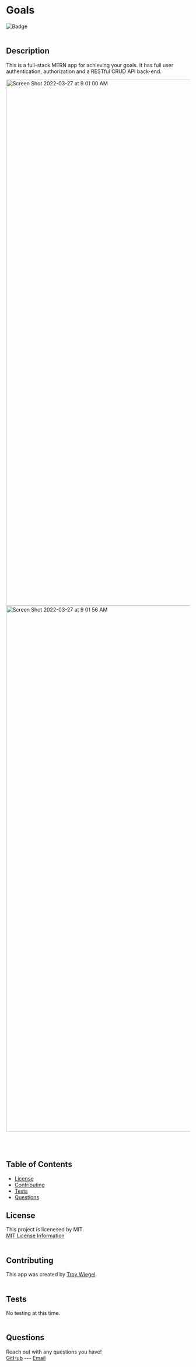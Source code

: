 # Goals

![Badge](https://img.shields.io/badge/License-MIT-yellow.svg)
<br><br>
                        
## Description
This is a full-stack MERN app for achieving your goals. It has full user authentication, authorization and a RESTful CRUD API back-end.

<img width="1440" alt="Screen Shot 2022-03-27 at 9 01 00 AM" src="https://user-images.githubusercontent.com/37552547/160290215-94d82f11-a768-4934-96b1-b9c6dc62e1ad.png">
<img width="1439" alt="Screen Shot 2022-03-27 at 9 01 56 AM" src="https://user-images.githubusercontent.com/37552547/160290218-c6a99461-6faa-470d-a9cd-63c4e112809e.png">

<br><br>
                        
## Table of Contents
- [License](#license)
- [Contributing](#contributing)
- [Tests](#tests)
- [Questions](#questions)

## License
This project is licenesed by MIT.
<br>
[MIT License Information](https://opensource.org/licenses/MIT)
<br><br>

## Contributing
This app was created by [Troy Wiegel](https://github.com/troywiegel).
<br><br>
                        
## Tests
No testing at this time.
<br><br>
                        
## Questions
Reach out with any questions you have!
<br>
[GitHub](https://github.com/troywiegel) --- [Email](troywiegel@gmail.com)

